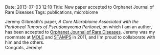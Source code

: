 Date: 2013-07-03 12:10
Title: New paper accepted to Orphanet Journal of Rare Diseases
Tags: publications, microbiome

Jeremy Gilbreath's paper, _A Core Microbiome Associated with the Peritoneal Tumors of 
Pseudomyxoma Peritonei_, on which I am an author, has been accepted to [Orphanet Journal of 
Rare Diseases](http://www.ojrd.com).  Jeremy was my roommate at [MOLE](http://molevol.mbl.edu) and 
[STAMPS](http://stamps.mbl.edu) in 2011, and I'm proud to collaborate with him and the others.  
Congrats, Jeremy!  
